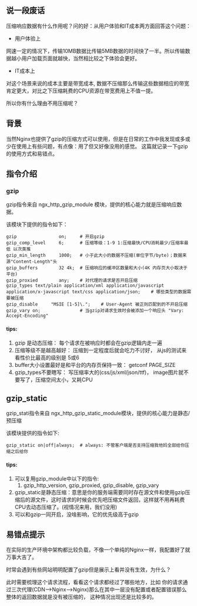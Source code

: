## 说一段废话

压缩响应数据有什么作用呢？问的好：从用户体验和IT成本两方面回答这个问题：

- 用户体验上

网速一定的情况下，传输10MB数据比传输5MB数据的时间快了一半。所以传输数据越小用户加载页面就越快，当然相比较之下体验会更好。

- IT成本上

对这个场景来说的成本主要是带宽成本, 数据不压缩那么传输这些数据相应的带宽肯定更大，对比之下压缩耗费的CPU资源在带宽费用上不值一提。

所以你有什么理由不用压缩呢？

## 背景
当然Nginx也提供了gzip的压缩方式可以使用，但是在日常的工作中我发现或多或少在使用上有些问题，有点像：用了但又好像没用的感觉。 这篇就记录一下gzip的使用方式和易错点。

## 指令介绍

### gzip

gzip指令来自 ngx_http_gzip_module 模块，提供的核心能力就是压缩响应数据。

该模块下提供的指令如下：

```
gzip                on;     # 开启gzip
gzip_comp_level     6;      # 压缩等级：1-9 1:压缩最快/CPU消耗最少/压缩率最低 以次类推
gzip_min_length     1000;   # 小于此大小的数据不压缩(单位字节/byte)；数据来源"Content-Length"头
gzip_buffers        32 4k;  # 压缩响应的缓冲区数量和大小(4K 内存页大小取决于平台)
gzip_proxied        any;    # 对代理的请求是否开启压缩
gzip_types text/plain application/xml application/javascript application/x-javascript text/css application/json;    # 哪些类型的数据需要被压缩
gzip_disable     "MSIE [1-5]\.";    # User-Agent 被正则匹配到的不开启压缩
gzip_vary on;               # 当gzip对请求生效时会被添加一个响应头 "Vary: Accept-Encoding"
```

#### tips:
1. gzip 是动态压缩： 每个请求在被响应时都会在gzip逻辑内走一遍
2. 压缩等级不是越高越好： 压缩到一定程度后就会吃力不讨好， 从js的测试来看性价比最高的级别是 5或6
3. buffer大小设置最好是和平台的内存页保持一致： getconf PAGE_SIZE
4. gzip_types不要瞎写： 写压缩率大的(css/js/xml/json/ttf)， image图片就不要写了，压缩空间太小，又耗CPU

## gzip_static
gzip_stati指令来自 ngx_http_gzip_static_module模块，提供的核心能力是静态/预压缩

该模块提供的指令如下:

```
gzip_static on|off|always;  # always: 不管客户端是否支持压缩我他妈全部给你压缩之后给你
```

#### tips:
1. 可以复用gzip_module中以下的指令:
   1. gzip_http_version, gzip_proxied, gzip_disable, gzip_vary
2. gzip_static是静态压缩：意思是你的服务端需要同时存在源文件和使用gzip压缩后的源文件，这时请求的时候会优先吧压缩文件返回，这样就不用再耗费CPU去动态压缩了。(视情况来用，我们没用)
3. 可以和gzip一同开启，没啥影响，它的优先级高于gzip

## 易错点提示

在实际的生产环境中架构都比较负载，不像一个单纯的Nginx一样，我配置好了就万事大吉了。

时常会遇到有些网站明明配置了gzip但是展示上看并没有生效，为什么？

此时需要梳理这个请求流程，看看这个请求都经过了哪些地方，比如 你的请求通过三次代理(CDN-->Nginx-->Nginx)那么在其中一层没有配置或者配置错误那么整体的返回数据就是没有被压缩的， 这种情况出现还是比较多的。